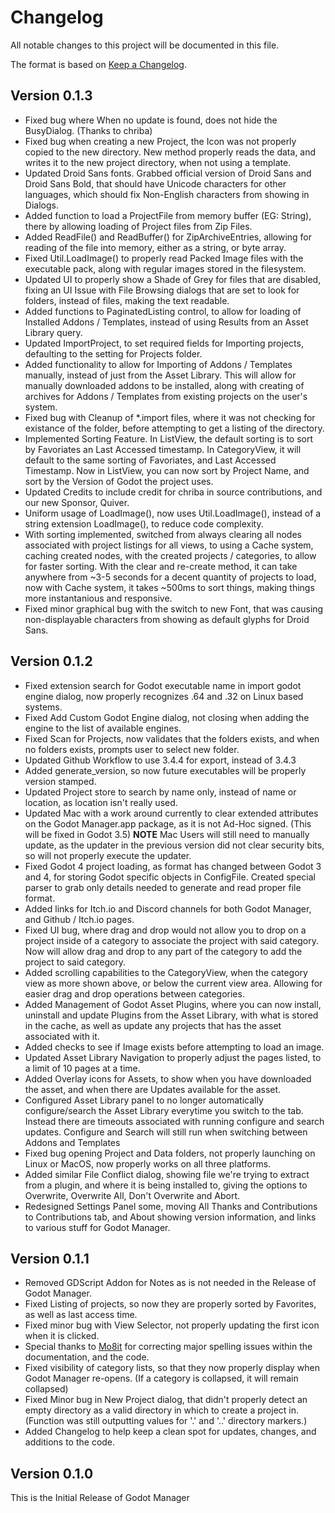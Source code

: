 # Changelog

All notable changes to this project will be documented in this file.

The format is based on [Keep a Changelog](https://keepachangelog.com/en/1.0.0/).

## Version 0.1.3
- Fixed bug where When no update is found, does not hide the BusyDialog. (Thanks to chriba)
- Fixed bug when creating a new Project, the Icon was not properly copied to the new directory.  New method properly reads the data, and writes it to the new project directory, when not using a template.
- Updated Droid Sans fonts.  Grabbed official version of Droid Sans and Droid Sans Bold, that should have Unicode characters for other languages, which should fix Non-English characters from showing in Dialogs.
- Added function to load a ProjectFile from memory buffer (EG: String), there by allowing loading of Project files from Zip Files.
- Added ReadFile() and ReadBuffer() for ZipArchiveEntries, allowing for reading of the file into memory, either as a string, or byte array.
- Fixed Util.LoadImage() to properly read Packed Image files with the executable pack, along with regular images stored in the filesystem.
- Updated UI to properly show a Shade of Grey for files that are disabled, fixing an UI Issue with File Browsing dialogs that are set to look for folders, instead of files, making the text readable.
- Added functions to PaginatedListing control, to allow for loading of Installed Addons / Templates, instead of using Results from an Asset Library query.
- Updated ImportProject, to set required fields for Importing projects, defaulting to the setting for Projects folder.
- Added functionality to allow for Importing of Addons / Templates manually, instead of just from the Asset Library.  This will allow for manually downloaded addons to be installed, along with creating of archives for Addons / Templates from existing projects on the user's system.
- Fixed bug with Cleanup of *.import files, where it was not checking for existance of the folder, before attempting to get a listing of the directory.
- Implemented Sorting Feature.  In ListView, the default sorting is to sort by Favoriates an Last Accessed timestamp.  In CategoryView, it will default to the same sorting of Favoriates, and Last Accessed Timestamp.  Now in ListView, you can now sort by Project Name, and sort by the Version of Godot the project uses.
- Updated Credits to include credit for chriba in source contributions, and our new Sponsor, Quiver.
- Uniform usage of LoadImage(), now uses Util.LoadImage(), instead of a string extension LoadImage(), to reduce code complexity.
- With sorting implemented, switched from always clearing all nodes associated with project listings for all views, to using a Cache system, caching created nodes, with the created projects / categories, to allow for faster sorting.  With the clear and re-create method, it can take anywhere from ~3-5 seconds for a decent quantity of projects to load, now with Cache system, it takes ~500ms to sort things, making things more instantanious and responsive.
- Fixed minor graphical bug with the switch to new Font, that was causing non-displayable characters from showing as default glyphs for Droid Sans.

## Version 0.1.2
- Fixed extension search for Godot executable name in import godot engine dialog, now properly recognizes .64 and .32 on Linux based systems.
- Fixed Add Custom Godot Engine dialog, not closing when adding the engine to the list of available engines.
- Fixed Scan for Projects, now validates that the folders exists, and when no folders exists, prompts user to select new folder.
- Updated Github Workflow to use 3.4.4 for export, instead of 3.4.3
- Added generate_version, so now future executables will be properly version stamped.
- Updated Project store to search by name only, instead of name or location, as location isn't really used.
- Updated Mac with a work around currently to clear extended attributes on the Godot Manager.app package, as it is not Ad-Hoc signed.  (This will be fixed in Godot 3.5)  **NOTE** Mac Users will still need to manually update, as the updater in the previous version did not clear security bits, so will not properly execute the updater.
- Fixed Godot 4 project loading, as format has changed between Godot 3 and 4, for storing Godot specific objects in ConfigFile.  Created special parser to grab only details needed to generate and read proper file format.
- Added links for Itch.io and Discord channels for both Godot Manager, and Github / Itch.io pages.
- Fixed UI bug, where drag and drop would not allow you to drop on a project inside of a category to associate the project with said category.  Now will allow drag and drop to any part of the category to add the project to said category.
- Added scrolling capabilities to the CategoryView, when the category view as more shown above, or below the current view area.  Allowing for easier drag and drop operations between categories.
- Added Management of Godot Asset Plugins, where you can now install, uninstall and update Plugins from the Asset Library, with what is stored in the cache, as well as update any projects that has the asset associated with it.
- Added checks to see if Image exists before attempting to load an image.
- Updated Asset Library Navigation to properly adjust the pages listed, to a limit of 10 pages at a time.
- Added Overlay icons for Assets, to show when you have downloaded the asset, and when there are Updates available for the asset.
- Configured Asset Library panel to no longer automatically configure/search the Asset Library everytime you switch to the tab.  Instead there are timeouts associated with running configure and search updates.  Configure and Search will still run when switching between Addons and Templates
- Fixed bug opening Project and Data folders, not properly launching on Linux or MacOS, now properly works on all three platforms.
- Added similar File Conflict dialog, showing file we're trying to extract from a plugin, and where it is being installed to, giving the options to Overwrite, Overwrite All, Don't Overwrite and Abort.
- Redesigned Settings Panel some, moving All Thanks and Contributions to Contributions tab, and About showing version information, and links to various stuff for Godot Manager.


## Version 0.1.1

- Removed GDScript Addon for Notes as is not needed in the Release of Godot Manager.
- Fixed Listing of projects, so now they are properly sorted by Favorites, as well as last access time.
- Fixed minor bug with View Selector, not properly updating the first icon when it is clicked.
- Special thanks to [Mo8it](https://github.com/Mo8it) for correcting major spelling issues within the documentation, and the code.
- Fixed visibility of category lists, so that they now properly display when Godot Manager re-opens.  (If a category is collapsed, it will remain collapsed)
- Fixed Minor bug in New Project dialog, that didn't properly detect an empty directory as a valid directory in which to create a project in. (Function was still outputting values for '.' and '..' directory markers.)
- Added Changelog to help keep a clean spot for updates, changes, and additions to the code.

## Version 0.1.0

This is the Initial Release of Godot Manager